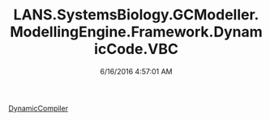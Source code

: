 ﻿---
title: LANS.SystemsBiology.GCModeller.ModellingEngine.Framework.DynamicCode.VBC
date: 6/16/2016 4:57:01 AM
---

[DynamicCompiler](T-LANS.SystemsBiology.GCModeller.ModellingEngine.Framework.DynamicCode.VBC.DynamicCompiler.html)
